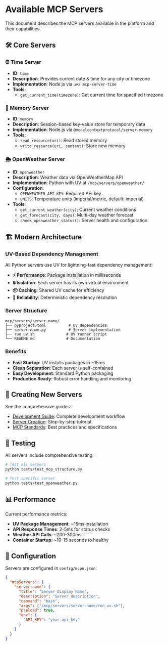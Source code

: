 # Available MCP Servers

This document describes the MCP servers available in the platform and their capabilities.

## 🛠️ Core Servers

### ⏰ Time Server
- **ID**: `time`
- **Description**: Provides current date & time for any city or timezone
- **Implementation**: Node.js via `uvx mcp-server-time`
- **Tools**:
  - `get_current_time(timezone)`: Get current time for specified timezone

### 💾 Memory Server
- **ID**: `memory`
- **Description**: Session-based key-value store for temporary data
- **Implementation**: Node.js via `@modelcontextprotocol/server-memory`
- **Tools**:
  - `read_resource(uri)`: Read stored memory
  - `write_resource(uri, content)`: Store new memory

### 🌦️ OpenWeather Server
- **ID**: `openweather`
- **Description**: Weather data via OpenWeatherMap API
- **Implementation**: Python with UV at `/mcp/servers/openweather/`
- **Configuration**:
  - `OPENWEATHER_API_KEY`: Required API key
  - `UNITS`: Temperature units (imperial/metric, default: imperial)
- **Tools**:
  - `get_current_weather(city)`: Current weather conditions
  - `get_forecast(city, days)`: Multi-day weather forecast
  - `check_openweather_status()`: Server health and configuration

## 🏗️ Modern Architecture

### UV-Based Dependency Management
All Python servers use UV for lightning-fast dependency management:

- **⚡ Performance**: Package installation in milliseconds
- **🔒 Isolation**: Each server has its own virtual environment
- **📦 Caching**: Shared UV cache for efficiency
- **🔄 Reliability**: Deterministic dependency resolution

### Server Structure
```
mcp/servers/server-name/
├── pyproject.toml          # UV dependencies
├── server-name.py          # Server implementation
├── run_uv.sh              # UV runner script
└── README.md              # Documentation
```

### Benefits
- **Fast Startup**: UV installs packages in ~15ms
- **Clean Separation**: Each server is self-contained
- **Easy Development**: Standard Python packaging
- **Production Ready**: Robust error handling and monitoring

## 🚀 Creating New Servers

See the comprehensive guides:
- [Development Guide](DEVELOPMENT.md): Complete development workflow
- [Server Creation](SERVER_CREATION.md): Step-by-step tutorial
- [MCP Standards](MCP_STANDARDS.md): Best practices and specifications

## 🧪 Testing

All servers include comprehensive testing:
```bash
# Test all servers
python tests/test_mcp_structure.py

# Test specific server
python tests/test_openweather.py
```

## 📊 Performance

Current performance metrics:
- **UV Package Management**: ~15ms installation
- **API Response Times**: 2-5ms for status checks
- **Weather API Calls**: ~200-300ms
- **Container Startup**: ~10-15 seconds to healthy

## 🔧 Configuration

Servers are configured in `config/mcpo.json`:
```json
{
  "mcpServers": {
    "server-name": {
      "title": "Server Display Name",
      "description": "Server description",
      "command": "bash",
      "args": ["/mcp/servers/server-name/run_uv.sh"],
      "preload": true,
      "env": {
        "API_KEY": "your-api-key"
      }
    }
  }
}
```